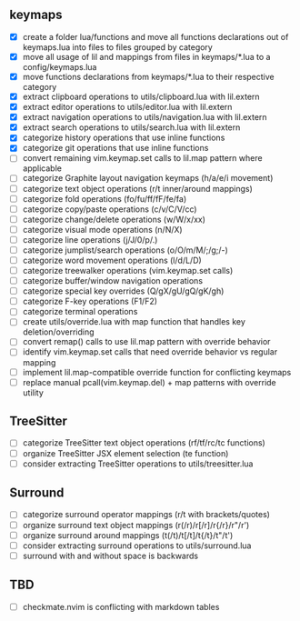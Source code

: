 ## keymaps

- [x] create a folder lua/functions and move all functions declarations out of keymaps.lua into files to files grouped by category
- [x] move all usage of lil and mappings from files in keymaps/*.lua to a config/keymaps.lua  
- [x] move functions declarations from keymaps/*.lua to their respective category
- [x] extract clipboard operations to utils/clipboard.lua with lil.extern
- [x] extract editor operations to utils/editor.lua with lil.extern
- [x] extract navigation operations to utils/navigation.lua with lil.extern
- [x] extract search operations to utils/search.lua with lil.extern
- [x] categorize history operations that use inline functions
- [x] categorize git operations that use inline functions
- [ ] convert remaining vim.keymap.set calls to lil.map pattern where applicable
- [ ] categorize Graphite layout navigation keymaps (h/a/e/i movement)
- [ ] categorize text object operations (r/t inner/around mappings)
- [ ] categorize fold operations (fo/fu/ff/fF/fe/fa)
- [ ] categorize copy/paste operations (c/v/C/V/cc)
- [ ] categorize change/delete operations (w/W/x/xx)
- [ ] categorize visual mode operations (n/N/X)
- [ ] categorize line operations (j/J/0/p/.)
- [ ] categorize jumplist/search operations (o/O/m/M/;/g;/-)
- [ ] categorize word movement operations (l/d/L/D)
- [ ] categorize treewalker operations (vim.keymap.set calls)
- [ ] categorize buffer/window navigation operations
- [ ] categorize special key overrides (Q/gX/gU/gQ/gK/gh)
- [ ] categorize F-key operations (F1/F2)
- [ ] categorize terminal operations
- [ ] create utils/override.lua with map function that handles key deletion/overriding
- [ ] convert remap() calls to use lil.map pattern with override behavior
- [ ] identify vim.keymap.set calls that need override behavior vs regular mapping
- [ ] implement lil.map-compatible override function for conflicting keymaps
- [ ] replace manual pcall(vim.keymap.del) + map patterns with override utility

## TreeSitter

- [ ] categorize TreeSitter text object operations (rf/tf/rc/tc functions)
- [ ] organize TreeSitter JSX element selection (te function)
- [ ] consider extracting TreeSitter operations to utils/treesitter.lua

## Surround

- [ ] categorize surround operator mappings (r/t with brackets/quotes)
- [ ] organize surround text object mappings (r(/r)/r[/r]/r{/r}/r"/r')
- [ ] organize surround around mappings (t(/t)/t[/t]/t{/t}/t"/t')
- [ ] consider extracting surround operations to utils/surround.lua
- [ ] surround with and without space is backwards

## TBD

- [ ] checkmate.nvim is conflicting with markdown tables